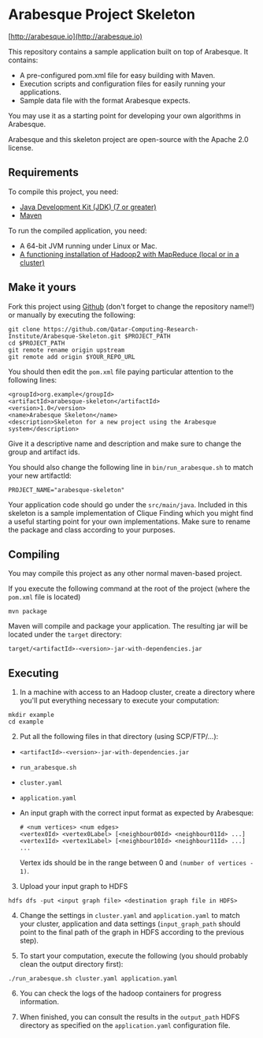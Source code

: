 # Arabesque Project Skeleton

[http://arabesque.io](http://arabesque.io)

This repository contains a sample application built on top of Arabesque. It contains:
* A pre-configured pom.xml file for easy building with Maven.
* Execution scripts and configuration files for easily running your applications.
* Sample data file with the format Arabesque expects.

You may use it as a starting point for developing your own algorithms in Arabesque.

Arabesque and this skeleton project are open-source with the Apache 2.0 license.

## Requirements
To compile this project, you need:

* [Java Development Kit (JDK) (7 or greater)](http://www.oracle.com/technetwork/java/javase/downloads/index.html)
* [Maven](https://maven.apache.org/)

To run the compiled application, you need:

* A 64-bit JVM running under Linux or Mac.
* [A functioning installation of Hadoop2 with MapReduce (local or in a cluster)](http://www.alexjf.net/blog/distributed-systems/hadoop-yarn-installation-definitive-guide/)

## Make it yours
Fork this project using [Github](https://help.github.com/articles/fork-a-repo/) (don't forget to change the repository name!!) or manually by executing the following:

```
git clone https://github.com/Qatar-Computing-Research-Institute/Arabesque-Skeleton.git $PROJECT_PATH
cd $PROJECT_PATH
git remote rename origin upstream
git remote add origin $YOUR_REPO_URL
```

You should then edit the `pom.xml` file paying particular attention to the following lines:

```
<groupId>org.example</groupId>
<artifactId>arabesque-skeleton</artifactId>
<version>1.0</version>
<name>Arabesque Skeleton</name>
<description>Skeleton for a new project using the Arabesque system</description>
```

Give it a descriptive name and description and make sure to change the group and
artifact ids.

You should also change the following line in `bin/run_arabesque.sh` to match
your new artifactId:

```
PROJECT_NAME="arabesque-skeleton"
```

Your application code should go under the `src/main/java`. Included in this
skeleton is a sample implementation of Clique Finding which you might find a
useful starting point for your own implementations. Make sure to rename the
package and class according to your purposes.

## Compiling
You may compile this project as any other normal maven-based project.

If you execute the following command at the root of the project (where the 
`pom.xml` file is located)

```
mvn package
```

Maven will compile and package your application. The resulting jar will
be located under the `target` directory:

```
target/<artifactId>-<version>-jar-with-dependencies.jar
```

## Executing
1. In a machine with access to an Hadoop cluster, create a directory where
you'll put everything necessary to execute your computation:
  ```
  mkdir example
  cd example
  ```

2. Put all the following files in that directory (using SCP/FTP/...):
  * `<artifactId>-<version>-jar-with-dependencies.jar`
  * `run_arabesque.sh`
  * `cluster.yaml`
  * `application.yaml`
  * An input graph with the correct input format as expected by Arabesque:

    ```
    # <num vertices> <num edges>
    <vertex0Id> <vertex0Label> [<neighbour00Id> <neighbour01Id> ...]
    <vertex1Id> <vertex1Label> [<neighbour10Id> <neighbour11Id> ...]
    ...
    ```
    
    Vertex ids should be in the range between 0 and `(number of vertices - 1)`.
    
3. Upload your input graph to HDFS

  ```
  hdfs dfs -put <input graph file> <destination graph file in HDFS>
  ```
  
4. Change the settings in `cluster.yaml` and `application.yaml` to match your
cluster, application and data settings (`input_graph_path` should point to
the final path of the graph in HDFS according to the previous step).

5. To start your computation, execute the following (you should probably
clean the output directory first):

  ```
  ./run_arabesque.sh cluster.yaml application.yaml
  ```
  
6. You can check the logs of the hadoop containers for progress information.

7. When finished, you can consult the results in the `output_path` HDFS directory
as specified on the `application.yaml` configuration file.
